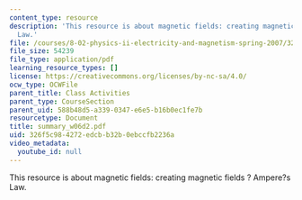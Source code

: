 ```yaml
---
content_type: resource
description: 'This resource is about magnetic fields: creating magnetic fields ? Ampere?s
  Law.'
file: /courses/8-02-physics-ii-electricity-and-magnetism-spring-2007/326f5c984272edcbb32b0ebccfb2236a_summary_w06d2.pdf
file_size: 54239
file_type: application/pdf
learning_resource_types: []
license: https://creativecommons.org/licenses/by-nc-sa/4.0/
ocw_type: OCWFile
parent_title: Class Activities
parent_type: CourseSection
parent_uid: 588b48d5-a339-0347-e6e5-b16b0ec1fe7b
resourcetype: Document
title: summary_w06d2.pdf
uid: 326f5c98-4272-edcb-b32b-0ebccfb2236a
video_metadata:
  youtube_id: null
---
```

This resource is about magnetic fields: creating magnetic fields ? Ampere?s Law.